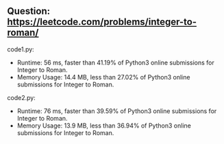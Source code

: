 ## Question: https://leetcode.com/problems/integer-to-roman/

code1.py:
* Runtime: 56 ms, faster than 41.19% of Python3 online submissions for Integer to Roman.
* Memory Usage: 14.4 MB, less than 27.02% of Python3 online submissions for Integer to Roman.

code2.py:
* Runtime: 76 ms, faster than 39.59% of Python3 online submissions for Integer to Roman.
* Memory Usage: 13.9 MB, less than 36.94% of Python3 online submissions for Integer to Roman.
